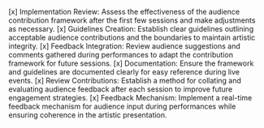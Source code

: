 [x] Implementation Review: Assess the effectiveness of the audience contribution framework after the first few sessions and make adjustments as necessary.
[x] Guidelines Creation: Establish clear guidelines outlining acceptable audience contributions and the boundaries to maintain artistic integrity.
[x] Feedback Integration: Review audience suggestions and comments gathered during performances to adapt the contribution framework for future sessions.
[x] Documentation: Ensure the framework and guidelines are documented clearly for easy reference during live events.
[x] Review Contributions: Establish a method for collating and evaluating audience feedback after each session to improve future engagement strategies.
[x] Feedback Mechanism: Implement a real-time feedback mechanism for audience input during performances while ensuring coherence in the artistic presentation.